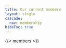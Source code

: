 ```yaml
---
title: Our current members
layout: single
cascade:
  nav: membership
hideToc: true 
---
```


{{< members >}}